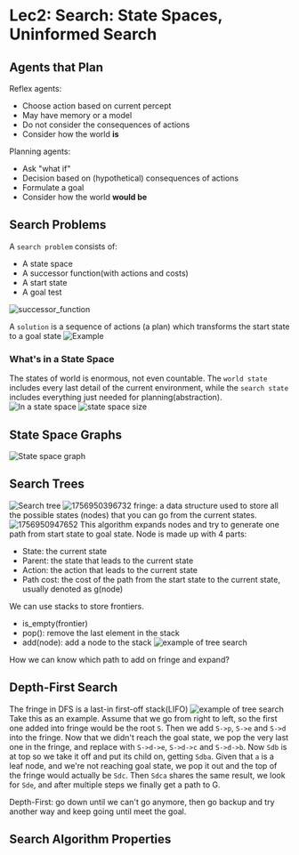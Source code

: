 # Lec2: Search: State Spaces, Uninformed Search
## Agents that Plan
Reflex agents:
- Choose action based on current percept
- May have memory or a model    
- Do not consider the consequences of actions
- Consider how the world **is**

Planning agents:
- Ask "what if"
- Decision based on (hypothetical) consequences of actions
- Formulate a goal
- Consider how the world **would be**

## Search Problems
A `search problem` consists of:
- A state space
- A successor function(with actions and costs)
- A start state
- A goal test

![successor_function](image/lec2/1.png)

A `solution` is a sequence of actions (a plan) which transforms the start state to a goal state
![Example](image/lec2/1756949471181.png)


### What's in a State Space
The states of world is enormous, not even countable.
The `world state` includes every last detail of the current environment, while the `search state` includes everything just needed for planning(abstraction). 
![In a state space](image/lec2/1756949755049.png)
![state space size](image/lec2/2.png)


## State Space Graphs
![State space graph](image/lec2/1756949871442.png)

## Search Trees
![Search tree](image/lec2/1756949983197.png)
![1756950396732](image/lec2/1756950396732.png)
fringe: a data structure used to store all the possible states (nodes) that you can go from the current states.
![1756950947652](image/lec2/1756950947652.png)
This algorithm expands nodes and try to generate one path from start state to goal state.
Node is made up with 4 parts:
- State: the current state
- Parent: the state that leads to the current state
- Action: the action that leads to the current state
- Path cost: the cost of the path from the start state to the current state, usually denoted as g(node)

We can use stacks to store frontiers.
- is_empty(frontier)
- pop(): remove the last element in the stack
- add(node): add a node to the stack
![example of tree search](image/lec2/3.png)

How we can know which path to add on fringe and expand?
## Depth-First Search
The fringe in DFS is a last-in first-off stack(LIFO)
![example of tree search](image/lec2/4.png)
Take this as an example.
Assume that we go from right to left, so the first one added into fringe would be the root `S`.
Then we add `S->p`, `S->e` and `S->d` into the fringe.
Now that we didn't reach the goal state, we pop the very last one in the fringe, and replace with `S->d->e`, `S->d->c` and `S->d->b`.
Now `Sdb` is at top so we take it off and put its child on, getting `Sdba`.
Given that `a` is a leaf node, and we're not reaching goal state, we pop it out and the top of the fringe would actually be `Sdc`.
Then `Sdca` shares the same result, we look for `Sde`, and after multiple steps we finally get a path to G.

Depth-First: go down until we can't go anymore, then go backup and try another way and keep going until meet the goal.

## Search Algorithm Properties
